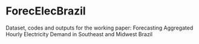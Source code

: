 # ForecElecBrazil
Dataset, codes and outputs for the working paper: Forecasting Aggregated Hourly Electricity Demand in Southeast and Midwest Brazil

